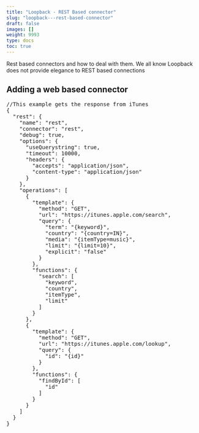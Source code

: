```yaml
---
title: "Loopback - REST Based connector"
slug: "loopback---rest-based-connector"
draft: false
images: []
weight: 9993
type: docs
toc: true
---
```


Rest based connectors and how to deal with them. We all know Loopback does not provide elegance to REST based connections

## Adding a web based connector
<PRE>
//This example gets the response from iTunes 
{
  "rest": {
    "name": "rest",
    "connector": "rest",
    "debug": true,
    "options": {
      "useQuerystring": true,
      "timeout": 10000,
      "headers": {
        "accepts": "application/json",
        "content-type": "application/json"
      }
    },
    "operations": [
      {
        "template": {
          "method": "GET",
          "url": "https://itunes.apple.com/search",
          "query": {
            "term": "{keyword}",
            "country": "{country=IN}",
            "media": "{itemType=music}",
            "limit": "{limit=10}",
            "explicit": "false"
          }
        },
        "functions": {
          "search": [
            "keyword",
            "country",
            "itemType",
            "limit"
          ]
        }
      },
      {
        "template": {
          "method": "GET",
          "url": "https://itunes.apple.com/lookup",
          "query": {
            "id": "{id}"
          }
        },
        "functions": {
          "findById": [
            "id"
          ]
        }
      }
    ]
  }
}
</PRE>

